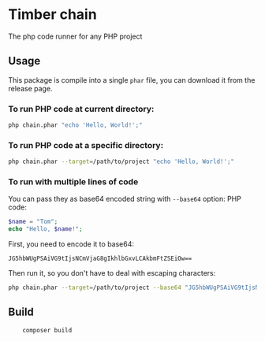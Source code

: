 # Timber chain

The php code runner for any PHP project

## Usage

This package is compile into a single `phar` file, you can download it from the release page.

### To run PHP code at current directory:
```bash
php chain.phar "echo 'Hello, World!';"
```

### To run PHP code at a specific directory:
```bash
php chain.phar --target=/path/to/project "echo 'Hello, World!';"
```

### To run with multiple lines of code 
You can pass they as base64 encoded string with `--base64` option:
PHP code:
```php
$name = "Tom";
echo "Hello, $name!";
```
First, you need to encode it to base64:
```text
JG5hbWUgPSAiVG9tIjsNCmVjaG8gIkhlbGxvLCAkbmFtZSEiOw==
```
Then run it, so you don't have to deal with escaping characters:
```bash
php chain.phar --target=/path/to/project --base64 "JG5hbWUgPSAiVG9tIjsNCmVjaG8gIkhlbGxvLCAkbmFtZSEiOw=="
```

## Build

```bash
    composer build
```
